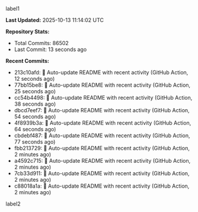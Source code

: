 
label1 
<!-- ACTIVITY_START -->
**Last Updated:** 2025-10-13 11:14:02 UTC

**Repository Stats:**
- Total Commits: 86502
- Last Commit: 13 seconds ago

**Recent Commits:**
- 213c10afd: 🤖 Auto-update README with recent activity (GitHub Action, 12 seconds ago)
- 77bb15be8: 🤖 Auto-update README with recent activity (GitHub Action, 25 seconds ago)
- cc54b4498: 🤖 Auto-update README with recent activity (GitHub Action, 38 seconds ago)
- dbcd7eef7: 🤖 Auto-update README with recent activity (GitHub Action, 54 seconds ago)
- 4f8939b3a: 🤖 Auto-update README with recent activity (GitHub Action, 64 seconds ago)
- cbdebf487: 🤖 Auto-update README with recent activity (GitHub Action, 77 seconds ago)
- fbb213729: 🤖 Auto-update README with recent activity (GitHub Action, 2 minutes ago)
- a4592c715: 🤖 Auto-update README with recent activity (GitHub Action, 2 minutes ago)
- 7cb33d911: 🤖 Auto-update README with recent activity (GitHub Action, 2 minutes ago)
- c88018a1a: 🤖 Auto-update README with recent activity (GitHub Action, 2 minutes ago)
<!-- ACTIVITY_END -->

label2
